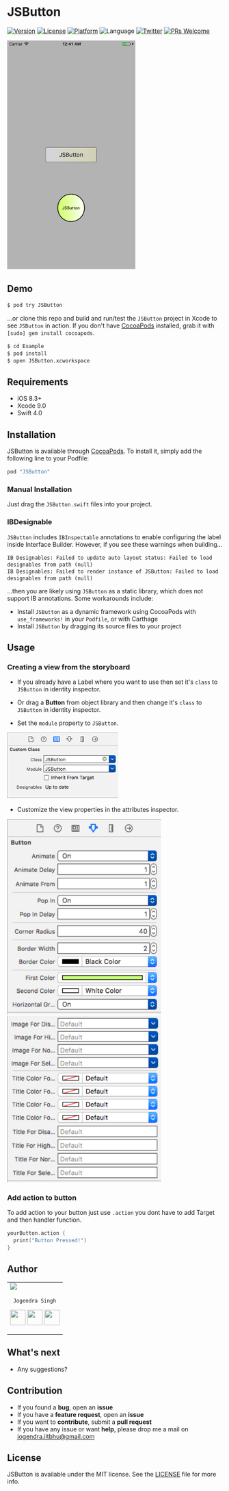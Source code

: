 # JSButton
[![Version](https://img.shields.io/cocoapods/v/JSButton.svg?style=flat)](http://cocoapods.org/pods/JSButton)
[![License](https://img.shields.io/cocoapods/l/JSButton.svg?style=flat)](http://cocoapods.org/pods/JSButton)
[![Platform](https://img.shields.io/cocoapods/p/JSButton.svg?style=flat)](http://cocoapods.org/pods/JSButton)
![Language](https://img.shields.io/badge/language-Swift%203-orange.svg)
[![Twitter](https://img.shields.io/badge/twitter-@imjog24-blue.svg?style=flat)](https://twitter.com/imjog24)
[![PRs Welcome](https://img.shields.io/badge/PRs-welcome-brightgreen.svg?style=flat-square)](http://makeapullrequest.com)

<img src="https://github.com/imjog/JSButton/blob/master/Example/jsbuttonss.png" width="300">

## Demo

```bash
$ pod try JSButton
```

...or clone this repo and build and run/test the `JSButton` project in Xcode to see `JSButton` in action. If you don't have [CocoaPods](http://cocoapods.org) installed, grab it with `[sudo] gem install cocoapods`.

```bash
$ cd Example
$ pod install
$ open JSButton.xcworkspace
```

## Requirements
- iOS 8.3+
- Xcode 9.0
- Swift 4.0

## Installation

JSButton is available through [CocoaPods](http://cocoapods.org). To install
it, simply add the following line to your Podfile:

```ruby
pod "JSButton"
```
### Manual Installation

Just drag the `JSButton.swift` files into your project.

### IBDesignable

`JSButton` includes `IBInspectable` annotations to enable configuring the label inside Interface Builder. However, if you see these warnings when building...

```
IB Designables: Failed to update auto layout status: Failed to load designables from path (null)
IB Designables: Failed to render instance of JSButton: Failed to load designables from path (null)
```

...then you are likely using `JSButton` as a static library, which does not support IB annotations. Some workarounds include:

- Install `JSButton` as a dynamic framework using CocoaPods with `use_frameworks!` in your `Podfile`, or with Carthage
- Install `JSButton` by dragging its source files to your project

## Usage
### Creating a view from the storyboard

- If you already have a Label where you want to use then set it's `class` to `JSButton` in identity inspector.

- Or drag a **Button** from object library and then change it's `class` to `JSButton` in identity inspector.

- Set the `module` property to `JSButton`.

<img
src='https://github.com/imjog/JSButton/blob/master/Example/jsbuttonclass.png' width='260' alt='Add JSButton to storyboard'>

- Customize the view properties in the attributes inspector.

<img
src='https://github.com/imjog/JSButton/blob/master/Example/jsbuttondesignable.png' width='360' alt='Attributes inspector'>
<img
src='https://github.com/imjog/JSButton/blob/master/Example/jsbutton1.0.0-features.png' width='360' alt='Attributes inspector'>

### Add action to button
To add action to your button just use `.action` you dont have to add Target and then handler function.
```swift
yourButton.action {
  print("Button Pressed!")
}
```

## Author

<table>
<tr>
<td>
     <img src="https://avatars2.githubusercontent.com/u/20956124?s=400&u=01fab3fc9bb3d2ee799e314d3fe23c54d1deeb07&v=4" width="180"/>
     
     Jogendra Singh

<p align="center">
<a href = "https://github.com/imjog"><img src = "http://www.iconninja.com/files/241/825/211/round-collaboration-social-github-code-circle-network-icon.svg" width="36" height = "36"/></a>
<a href = "https://twitter.com/imjog24"><img src = "https://www.shareicon.net/download/2016/07/06/107115_media.svg" width="36" height="36"/></a>
<a href = "https://www.linkedin.com/in/jogendrasingh24/"><img src = "http://www.iconninja.com/files/863/607/751/network-linkedin-social-connection-circular-circle-media-icon.svg" width="36" height="36"/></a>
</p>
</td>
</tr> 
  </table>

## What's next

- Any suggestions?

## Contribution

- If you found a **bug**, open an **issue**
- If you have a **feature request**, open an **issue**
- If you want to **contribute**, submit a **pull request**
- If you have any issue or want **help**, please drop me a mail on jogendra.iitbhu@gmail.com

## License

JSButton is available under the MIT license. See the [LICENSE](https://github.com/imjog/JSButton/blob/master/LICENSE) file for more info.
